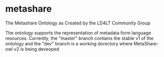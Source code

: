 # metashare
The Metashare Ontology as Created by the LD4LT Community Group

The ontology supports the representation of metadata form language resources. 
Currently, the "master" branch contains the stable v1 of the ontology and the "dev" branch is a working dorectory where MetaShare-owl v2 is being deveoped
